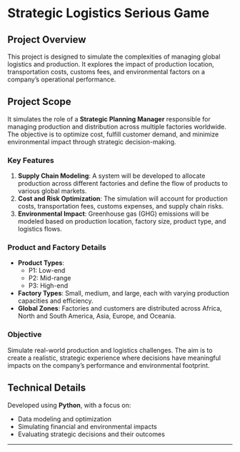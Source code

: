 # Strategic Logistics Serious Game  

## Project Overview  
This project is designed to simulate the complexities of managing global logistics and production. It explores the impact of production location, transportation costs, customs fees, and environmental factors on a company’s operational performance.  

## Project Scope  
It simulates the role of a **Strategic Planning Manager** responsible for managing production and distribution across multiple factories worldwide. The objective is to optimize cost, fulfill customer demand, and minimize environmental impact through strategic decision-making.  

### Key Features  
1. **Supply Chain Modeling**: A system will be developed to allocate production across different factories and define the flow of products to various global markets.  
2. **Cost and Risk Optimization**: The simulation will account for production costs, transportation fees, customs expenses, and supply chain risks.  
3. **Environmental Impact**: Greenhouse gas (GHG) emissions will be modeled based on production location, factory size, product type, and logistics flows.  

### Product and Factory Details  
- **Product Types**:  
  - P1: Low-end  
  - P2: Mid-range  
  - P3: High-end  
- **Factory Types**: Small, medium, and large, each with varying production capacities and efficiency.  
- **Global Zones**: Factories and customers are distributed across Africa, North and South America, Asia, Europe, and Oceania.  

### Objective  
Simulate real-world production and logistics challenges. The aim is to create a realistic, strategic experience where decisions have meaningful impacts on the company’s performance and environmental footprint.  

## Technical Details  
Developed using **Python**, with a focus on:  
- Data modeling and optimization  
- Simulating financial and environmental impacts  
- Evaluating strategic decisions and their outcomes  

---
 
